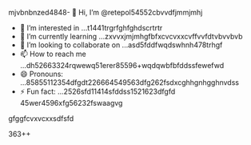 mjvbnbnzed4848- 👋 Hi, I’m @retepol54552cbvvdfjmmjmhj
- 👀 I’m interested in ...t1441trgrfghfghdscrtrtr
- 🌱 I’m currently learning ...zxvvxjmjmhgfbfxcvcvxxcvffvvfdtvbvvbvb
- 💞️ I’m looking to collaborate on ...asd5fddfwqdswhnh478trhgf
- 📫 How to reach me ...dh52663324rqwewq51erer85596+wqdqwbfbfddssfewefwd
- 😄 Pronouns: ...85855112354dfgdt226664549563dfg262fsdxcghhgnhgghnvdss
- ⚡ Fun fact: ...2526sfd11414sfddss1521623dfgfd
45wer4596xfg56232fswaagvg
<!---asd22222fgcvb because its `README.md` (tcvfdhis file) appears on your GitHub profile.54354wqewqehthht5sdf5
You can click the Preview link to take a look at your changes.
--->gfggfcvxvcxxsdfsfd
363++
